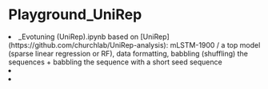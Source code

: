# Playground_UniRep
<li>  _Evotuning (UniRep).ipynb based on [UniRep] (https://github.com/churchlab/UniRep-analysis): mLSTM-1900 / a top model (sparse linear regression or RF), data formatting, babbling (shuffling) the sequences + babbling the sequence with a short seed sequence
<li> 
<li> 

